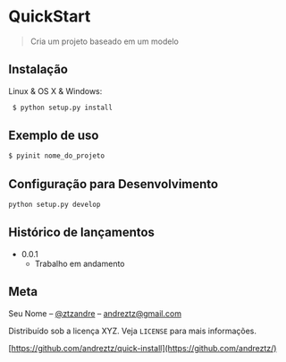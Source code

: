 # QuickStart
> Cria um projeto baseado em um modelo

## Instalação

Linux & OS X & Windows:

```sh
 $ python setup.py install
```


## Exemplo de uso

``` sh
$ pyinit nome_do_projeto
```

## Configuração para Desenvolvimento

```sh
python setup.py develop
```

## Histórico de lançamentos

* 0.0.1
    * Trabalho em andamento

## Meta

Seu Nome – [@ztzandre](https://twitter.com/ztzandre) – andreztz@gmail.com

Distribuído sob a licença XYZ. Veja `LICENSE` para mais informações.

[https://github.com/andreztz/quick-install](https://github.com/andreztz/)
